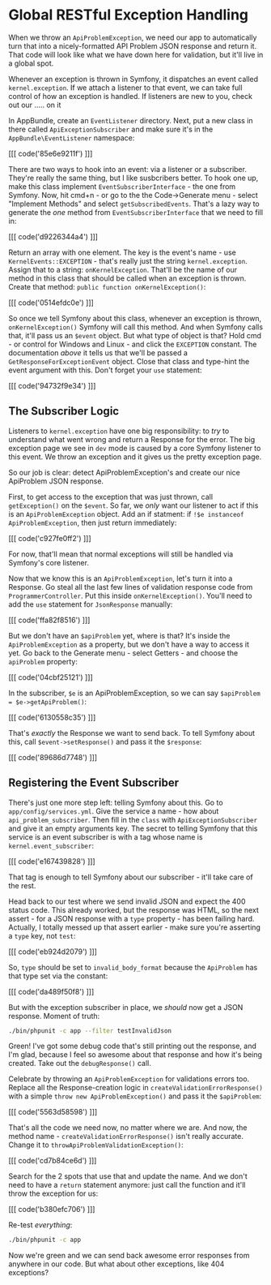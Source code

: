 # Global RESTful Exception Handling

When we throw an `ApiProblemException`, we need our app to automatically turn that
into a nicely-formatted API Problem JSON response and return it. That code will look
like what we have down here for validation, but it'll live in a global spot.

Whenever an exception is thrown in Symfony, it dispatches an event called `kernel.exception`.
If we attach a listener to that event, we can take full control of how an exception
is handled. If listeners are new to you, check out our ..... on it

In AppBundle, create an `EventListener` directory. Next, put a new class in there
called `ApiExceptionSubscriber` and make sure it's in the `AppBundle\EventListener`
namespace:

[[[ code('85e6e9211f') ]]]

There are two ways to hook into an event: via a listener or a subscriber. They're
really the same thing, but I like susbcribers better. To hook one up, make this class
implement `EventSubscriberInterface` - the one from Symfony. Now, hit cmd+n - or go
to the the Code->Generate menu - select "Implement Methods" and select `getSubscribedEvents`.
That's a lazy way to generate the *one* method from `EventSubscriberInterface` that
we need to fill in:

[[[ code('d9226344a4') ]]]

Return an array with one element. The key is the event's name - use `KernelEvents::EXCEPTION` -
that's really just the string `kernel.exception`. Assign that to a string: `onKernelException`.
That'll be the name of our method in this class that should be called when an exception
is thrown. Create that method: `public function onKernelException()`:

[[[ code('0514efdc0e') ]]]

So once we tell Symfony about this class, whenever an exception is thrown, `onKernelException()`
Symfony will call this method. And when Symfony calls that, it'll pass us an `$event`
object. But what type of object is that? Hold cmd - or control for Windows and Linux - 
and click the `EXCEPTION` constant. The documentation *above* it tells us that we'll
be passed a `GetResponseForExceptionEvent` object. Close that class and type-hint
the event argument with this. Don't forget your `use` statement:

[[[ code('94732f9e34') ]]]

## The Subscriber Logic

Listeners to `kernel.exception` have one big responsibility: to *try* to understand
what went wrong and return a Response for the error. The big exception page we see
in `dev` mode is caused by a core Symfony listener to this event. We throw an exception
and it gives us the pretty exception page.

So our job is clear: detect ApiProblemException's and create our nice ApiProblem
JSON response.

First, to get access to the exception that was just thrown, call `getException()`
on the `$event`. So far, we *only* want our listener to act if this is an `ApiProblemException`
object. Add an if statment: if `!$e instanceof ApiProblemException`, then just return
immediately:

[[[ code('c927fe0ff2') ]]]

For now, that'll mean that normal exceptions will still be handled via Symfony's
core listener.

Now that we know this is an `ApiProblemException`, let's turn it into a Response.
Go steal all the last few lines of validation response code from `ProgrammerController`.
Put this inside `onKernelException()`. You'll need to add the `use` statement for
`JsonResponse` manually:

[[[ code('ffa82f8516') ]]]

But we don't have an `$apiProblem` yet, where is that? It's inside the `ApiProblemException`
as a property, but we don't have a way to access it yet. Go back to the Generate
menu - select Getters - and choose the `apiProblem` property:

[[[ code('04cbf25121') ]]]

In the subscriber, `$e` is an ApiProblemException, so we can say `$apiProblem = $e->getApiProblem()`:

[[[ code('6130558c35') ]]]

That's *exactly* the Response we want to send back. To tell Symfony about this, call
`$event->setResponse()` and pass it the `$response`:

[[[ code('89686d7748') ]]]

## Registering the Event Subscriber

There's just one more step left: telling Symfony about this. Go to `app/config/services.yml`.
Give the service a name - how about `api_problem_subscriber`. Then fill in the `class`
with `ApiExceptionSubscriber` and give it an empty arguments key. The secret to telling
Symfony that this service is an event subscriber is with a tag whose name is 
`kernel.event_subscriber`:

[[[ code('e167439828') ]]]

That tag is enough to tell Symfony about our subscriber - it'll take care of the
rest.

Head back to our test where we send invalid JSON and expect the 400 status code.
This already worked, but the response was HTML, so the next assert - for a JSON response
with a `type` property - has been failing hard. Actually, I totally messed up that
assert earlier - make sure you're asserting a `type` key, not `test`:

[[[ code('eb924d2079') ]]]

So, `type` should be set to `invalid_body_format` because the `ApiProblem` has that
type set via the constant:

[[[ code('da489f50f8') ]]]

But with the exception subscriber in place, we *should* now get a JSON response.
Moment of truth:

```bash
./bin/phpunit -c app --filter testInvalidJson
```

Green! I've got some debug code that's still printing out the response, and I'm
glad, because I feel so awesome about that response and how it's being created. Take
out the `debugResponse()` call.

Celebrate by throwing an `ApiProblemException` for validations errors too. Replace
all the Response-creation logic in `createValidationErrorResponse()` with a simple
`throw new ApiProblemException()` and pass it the `$apiProblem`:

[[[ code('5563d58598') ]]]

That's all the code we need now, no matter where we are. And now, the method name -
`createValidationErrorResponse()` isn't really accurate. Change it to
`throwApiProblemValidationException()`:

[[[ code('cd7b84ce6d') ]]]

Search for the 2 spots that use that and update the name. And we don't need to have
a `return` statement anymore: just call the function and it'll throw the exception
for us:

[[[ code('b380efc706') ]]]

Re-test *everything*:

```bash
./bin/phpunit -c app
```

Now we're green and we can send back awesome error responses from anywhere in our
code. But what about other exceptions, like 404 exceptions?
